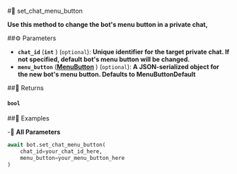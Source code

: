 #🔧 set_chat_menu_button

**Use this method to change the bot's menu button in a private chat,**

##⚙️ Parameters

- **`chat_id`** (**`int`** ) (`optional`): **Unique identifier for the target private chat.
If not specified, default bot's menu button will be changed.**
- **`menu_button`** (**[MenuButton](../types/MenuButton.md)** ) (`optional`): **A JSON-serialized object for the new bot's menu button. Defaults to MenuButtonDefault**

##📲 Returns

#### `bool`

##📀 Examples


-🔋 **All Parameters**

```python
await bot.set_chat_menu_button(
    chat_id=your_chat_id_here,
    menu_button=your_menu_button_here
)
```
